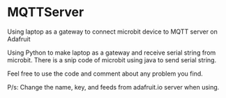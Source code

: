 # MQTTServer
Using laptop as a gateway to connect microbit device to MQTT server on Adafruit

Using Python to make laptop as a gateway and receive serial string from microbit.
There is a snip code of microbit using java to send serial string.

Feel free to use the code and comment about any problem you find.

P/s: Change the name, key, and feeds from adafruit.io server when using.


